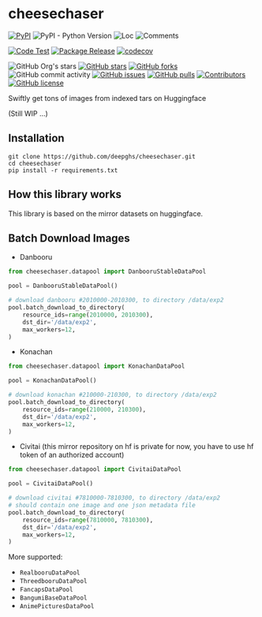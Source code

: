 # cheesechaser

[![PyPI](https://img.shields.io/pypi/v/cheesechaser)](https://pypi.org/project/cheesechaser/)
![PyPI - Python Version](https://img.shields.io/pypi/pyversions/cheesechaser)
![Loc](https://img.shields.io/endpoint?url=https://gist.githubusercontent.com/narugo1992/eedf334ff9d7ff02e7ec9535e43a1faa/raw/loc.json)
![Comments](https://img.shields.io/endpoint?url=https://gist.githubusercontent.com/narugo1992/eedf334ff9d7ff02e7ec9535e43a1faa/raw/comments.json)

[![Code Test](https://github.com/deepghs/cheesechaser/workflows/Code%20Test/badge.svg)](https://github.com/deepghs/cheesechaser/actions?query=workflow%3A%22Code+Test%22)
[![Package Release](https://github.com/deepghs/cheesechaser/workflows/Package%20Release/badge.svg)](https://github.com/deepghs/cheesechaser/actions?query=workflow%3A%22Package+Release%22)
[![codecov](https://codecov.io/gh/deepghs/cheesechaser/branch/main/graph/badge.svg?token=XJVDP4EFAT)](https://codecov.io/gh/deepghs/cheesechaser)

![GitHub Org's stars](https://img.shields.io/github/stars/deepghs)
[![GitHub stars](https://img.shields.io/github/stars/deepghs/cheesechaser)](https://github.com/deepghs/cheesechaser/stargazers)
[![GitHub forks](https://img.shields.io/github/forks/deepghs/cheesechaser)](https://github.com/deepghs/cheesechaser/network)
![GitHub commit activity](https://img.shields.io/github/commit-activity/m/deepghs/cheesechaser)
[![GitHub issues](https://img.shields.io/github/issues/deepghs/cheesechaser)](https://github.com/deepghs/cheesechaser/issues)
[![GitHub pulls](https://img.shields.io/github/issues-pr/deepghs/cheesechaser)](https://github.com/deepghs/cheesechaser/pulls)
[![Contributors](https://img.shields.io/github/contributors/deepghs/cheesechaser)](https://github.com/deepghs/cheesechaser/graphs/contributors)
[![GitHub license](https://img.shields.io/github/license/deepghs/cheesechaser)](https://github.com/deepghs/cheesechaser/blob/master/LICENSE)

Swiftly get tons of images from indexed tars on Huggingface

(Still WIP ...)

## Installation

```shell
git clone https://github.com/deepghs/cheesechaser.git
cd cheesechaser
pip install -r requirements.txt
```

## How this library works

This library is based on the mirror datasets on huggingface.

## Batch Download Images

* Danbooru

```python
from cheesechaser.datapool import DanbooruStableDataPool

pool = DanbooruStableDataPool()

# download danbooru #2010000-2010300, to directory /data/exp2
pool.batch_download_to_directory(
    resource_ids=range(2010000, 2010300),
    dst_dir='/data/exp2',
    max_workers=12,
)
```

* Konachan

```python
from cheesechaser.datapool import KonachanDataPool

pool = KonachanDataPool()

# download konachan #210000-210300, to directory /data/exp2
pool.batch_download_to_directory(
    resource_ids=range(210000, 210300),
    dst_dir='/data/exp2',
    max_workers=12,
)
```

* Civitai (this mirror repository on hf is private for now, you have to use hf token of an authorized account)

```python
from cheesechaser.datapool import CivitaiDataPool

pool = CivitaiDataPool()

# download civitai #7810000-7810300, to directory /data/exp2
# should contain one image and one json metadata file
pool.batch_download_to_directory(
    resource_ids=range(7810000, 7810300),
    dst_dir='/data/exp2',
    max_workers=12,
)
```

More supported:

* `RealbooruDataPool`
* `ThreedbooruDataPool`
* `FancapsDataPool`
* `BangumiBaseDataPool`
* `AnimePicturesDataPool`

